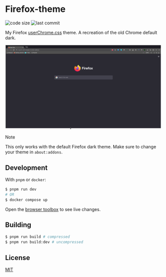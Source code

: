 # Firefox-theme

![code size](https://img.shields.io/github/languages/code-size/CyanPiano/Firefox-theme) ![last commit](https://img.shields.io/github/last-commit/CyanPiano/Firefox-theme)

My Firefox [userChrome.css](https://www.userchrome.org/) theme. A recreation of the old Chrome default dark.

![theme](/assets/rewrite.png)

> [!NOTE]
> This only works with the default Firefox dark theme. Make sure to change your theme in `about:addons`.

## Development

With `pnpm` or `docker`:

```sh
$ pnpm run dev
# OR
$ docker compose up
```

Open the [browser toolbox](https://developer.mozilla.org/en-US/docs/Tools/Browser_Toolbox) to see live changes.

## Building

```sh
$ pnpm run build # compressed
$ pnpm run build:dev # uncompressed
```

## License

[MIT](LICENSE)
